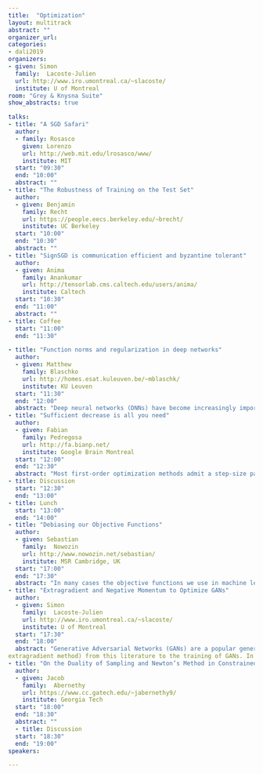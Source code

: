 ```yaml
---
title:  "Optimization"
layout: multitrack
abstract: ""
organizer_url: 
categories:
- dali2019
organizers:
- given: Simon   
  family:  Lacoste-Julien
  url: http://www.iro.umontreal.ca/~slacoste/
  institute: U of Montreal
room: "Grey & Knysna Suite"
show_abstracts: true

talks:
- title: "A SGD Safari"
  author: 
  - family: Rosasco
    given: Lorenzo
    url: http://web.mit.edu/lrosasco/www/
    institute: MIT
  start: "09:30"
  end: "10:00" 
  abstract: ""
- title: "The Robustness of Training on the Test Set"
  author:
  - given: Benjamin
    family: Recht
    url: https://people.eecs.berkeley.edu/~brecht/
    institute: UC Berkeley
  start: "10:00"
  end: "10:30" 
  abstract: ""
- title: "SignSGD is communication efficient and byzantine tolerant"
  author:
  - given: Anima
    family: Anankumar
    url: http://tensorlab.cms.caltech.edu/users/anima/
    institute: Caltech
  start: "10:30"
  end: "11:00"   
  abstract: ""
- title: Coffee
  start: "11:00"
  end: "11:30"

- title: "Function norms and regularization in deep networks"
  author:
  - given: Matthew
    family: Blaschko
    url: http://homes.esat.kuleuven.be/~mblaschk/
    institute: KU Leuven
  start: "11:30"
  end: "12:00" 
  abstract: "Deep neural networks (DNNs) have become increasingly important due to their excellent empirical performance on a wide range of problems. However, regularization is generally achieved by indirect means, largely due to the complex set of functions defined by a network and the difficulty in measuring function complexity. There exists no method in the literature for additive regularization based on a norm of the function, as is classically considered in statistical learning theory.  In this work, we propose sampling-based approximations to weighted function norms as regularizers for deep neural networks. We provide, to the best of our knowledge, the first proof in the literature of the NP-hardness of computing function norms of DNNs, motivating the necessity of an approximate approach. We then derive a generalization bound for functions trained with weighted norms and prove that a natural stochastic optimization strategy minimizes the bound."
- title: "Sufficient decrease is all you need"
  author:
  - given: Fabian
    family: Pedregosa 
    url: http://fa.bianp.net/
    institute: Google Brain Montreal
  start: "12:00"
  end: "12:30"
  abstract: "Most first-order optimization methods admit a step-size parameter that controls the magnitude of the update. Correctly tuning this parameter is crucial for the practical success of these methods: a step-size that is too small will result in unnecessarily slow convergence, while one that is too large might result in divergence. For some methods like gradient descent, classical techniques exist to set it, such as the Wolfe or sufficient decrease conditions. In this talk I revisit these classical techniques and propose two novel extensions for structured saddle-point problems and the Frank-Wolfe algorithm. I will finish by reviewing recent extensions to stochastic optimization."
- title: Discussion
  start: "12:30"
  end: "13:00"
- title: Lunch
  start: "13:00"
  end: "14:00"
- title: "Debiasing our Objective Functions"
  author:
  - given: Sebastian
    family:  Nowozin
    url: http://www.nowozin.net/sebastian/
    institute: MSR Cambridge, UK
  start: "17:00"
  end: "17:30" 
  abstract: "In many cases the objective functions we use in machine learning are expectations over iid data. In other cases they are stochastic approximations that are biased. I will use the field of approximate inference as example of such quantities and highlight that at its heart, the field of approximate inference is about trade-offs between computation and estimation accuracy: when we approximate quantities such as the evidence or posterior expectations no randomness is left and given limitless computation budget all quantities can be evaluated exactly. But given finite computation, how do we select inference methods such that they provide accurate estimates of quantities of interest? In this talk I will argue for a more explicit consideration of bias-variance tradeoffs of common inference methods. In particular, I highlight that current inference methods such as variational inference and Markov Chain Monte Carlo make a particular bias-variance tradeoffs which may be suboptimal for our inferential question at hand. What can we do about this? There is a rich portfolio of methods to change bias-variance tradeoffs in the form of debiasing methods; I will provide a brief overview and demonstrate a number of recent successful applications of these methods to variational inference and stochastic gradient MCMC."
- title: "Extragradient and Negative Momentum to Optimize GANs"
  author:
  - given: Simon 
    family:  Lacoste-Julien
    url: http://www.iro.umontreal.ca/~slacoste/
    institute: U of Montreal
  start: "17:30"
  end: "18:00" 
  abstract: "Generative Adversarial Networks (GANs) are a popular generative modeling approach known for producing appealing samples, but for which training is known to be difficult. GANs were originially formulated as a smooth game optimization problem between two players, with different properties than standard minimization. Fortunately, these problems have been studied for a long time in the mathematical programming literature. In the first part of the talk, I will survey the "variational inequality" framework which contains most formulations of GANs introduced so far, and present theoretical and empirical results on adapting the standard methods (such as the
extragradient method) from this literature to the training of GANs. In the second part, I will present a different novel technique, the use of negative momentum, to stabilize the dynamics of two player games, and provide a complete characterization of its behavior for bilinear games."
- title: "On the Duality of Sampling and Newton’s Method in Constrained Optimization."
  author:
  - given: Jacob
    family:  Abernethy
    url: https://www.cc.gatech.edu/~jabernethy9/
    institute: Georgia Tech
  start: "18:00"
  end: "18:30"  
  abstract: ""
  - title: Discussion
  start: "18:30"
  end: "19:00"
speakers:

---
```


